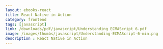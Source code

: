 ```yaml
---
layout: ebooks-react
title: React Native in Action 
category: frontend
tags: [javascript]
link: /downloads/pdf/javascript/Understanding ECMAScript 6.pdf 
image: /images/thumbs/javascript/Understanding-ECMAScript-6-min.png
description : React Native in Action 
---
```












